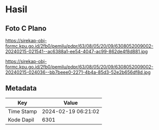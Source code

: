 # Hasil

## Foto C Plano

https://sirekap-obj-formc.kpu.go.id/2fb0/pemilu/pdpr/63/08/05/20/09/6308052009002-20240215-021541--ac6388a1-ee54-4047-ac99-862de4f8d881.jpg

https://sirekap-obj-formc.kpu.go.id/2fb0/pemilu/pdpr/63/08/05/20/09/6308052009002-20240215-024036--bb7beee0-2271-4b4a-85d3-52e2b656df8d.jpg


## Metadata

| Key        | Value               |
| ---------- | ------------------- |
| Time Stamp | 2024-02-19 06:21:02 |
| Kode Dapil | 6301                |



